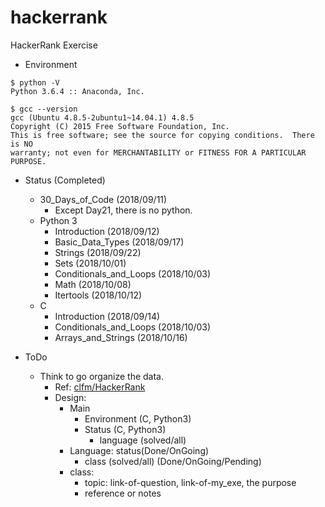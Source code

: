 # hackerrank
HackerRank Exercise

* Environment
```
$ python -V
Python 3.6.4 :: Anaconda, Inc.

$ gcc --version
gcc (Ubuntu 4.8.5-2ubuntu1~14.04.1) 4.8.5
Copyright (C) 2015 Free Software Foundation, Inc.
This is free software; see the source for copying conditions.  There is NO
warranty; not even for MERCHANTABILITY or FITNESS FOR A PARTICULAR PURPOSE.
```

* Status (Completed)
  * 30_Days_of_Code (2018/09/11)
    * Except Day21, there is no python.
  * Python 3
    * Introduction (2018/09/12)
    * Basic_Data_Types (2018/09/17)
    * Strings (2018/09/22)
    * Sets (2018/10/01)
    * Conditionals_and_Loops (2018/10/03)
    * Math (2018/10/08)
    * Itertools (2018/10/12)
  * C
    * Introduction (2018/09/14)
    * Conditionals_and_Loops (2018/10/03)
    * Arrays_and_Strings (2018/10/16)

* ToDo
  * Think to go organize the data.
    * Ref: [clfm/HackerRank](https://github.com/clfm/HackerRank)
    * Design:
      * Main
        * Environment (C, Python3)
        * Status (C, Python3)
          * language (solved/all)
      * Language: status(Done/OnGoing)
        * class (solved/all) (Done/OnGoing/Pending)
      * class:
        * topic: link-of-question, link-of-my_exe, the purpose
        * reference or notes
        
       
